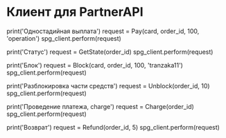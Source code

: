 # Клиент для PartnerAPI
print('Одностадийная выплата')
request = Pay(card, order_id, 100, 'operation')
spg_client.perform(request)

print('Статус')
request = GetState(order_id)
spg_client.perform(request)





print('Блок')
request = Block(card, order_id, 100, 'tranzaka11')
spg_client.perform(request)

print('Разблокировка части средств')
request = Unblock(order_id, 10)
spg_client.perform(request)

print('Проведение платежа, charge')
request = Charge(order_id)
spg_client.perform(request)

print('Возврат')
request = Refund(order_id, 5)
spg_client.perform(request)
